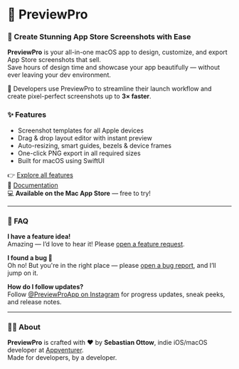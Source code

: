 # 📱 PreviewPro

### 🎨 Create Stunning App Store Screenshots with Ease  
**PreviewPro** is your all-in-one macOS app to design, customize, and export App Store screenshots that sell.  
Save hours of design time and showcase your app beautifully — without ever leaving your dev environment.

🚀 Developers use PreviewPro to streamline their launch workflow and create pixel-perfect screenshots up to **3× faster**.

### ✨ Features
- Screenshot templates for all Apple devices  
- Drag & drop layout editor with instant preview  
- Auto-resizing, smart guides, bezels & device frames  
- One-click PNG export in all required sizes  
- Built for macOS using SwiftUI

👉 [Explore all features](#)  
📄 [Documentation](#)  
💻 **Available on the Mac App Store** — free to try!

---

### 💬 FAQ

**I have a feature idea!**  
Amazing — I’d love to hear it! Please [open a feature request]([https://github.com/Appventurer/PreviewPro-Feedback/blob/main/.github/ISSUE_TEMPLATE/feature_request.md]).

**I found a bug 🐛**  
Oh no! But you're in the right place — please [open a bug report]([https://github.com/Appventurer/PreviewPro-Feedback/blob/main/.github/ISSUE_TEMPLATE/bug_report.md]), and I’ll jump on it.

**How do I follow updates?**  
Follow [@PreviewProApp on Instagram](https://www.instagram.com/appventurer_app) for progress updates, sneak peeks, and release notes.

---

### 👨‍💻 About  
**PreviewPro** is crafted with ❤️ by **Sebastian Ottow**, indie iOS/macOS developer at [Appventurer](https://www.appventurer.de).  
Made for developers, by a developer.

